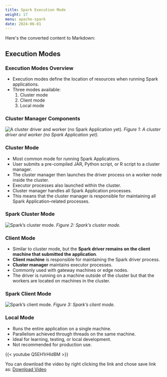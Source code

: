 ```yaml
---
title: Spark Execution Mode
weight: 17
menu: apache-spark
date: 2024-06-01
---
```


Here's the converted content to Markdown:

## Execution Modes

### Execution Modes Overview

- Execution modes define the location of resources when running Spark applications.
- Three modes available:
  1. Cluster mode
  2. Client mode
  3. Local mode

### Cluster Manager Components

![A cluster driver and worker (no Spark Application yet).](../Figures/chapter-04/cluster_manager_processes.png)
*Figure 1: A cluster driver and worker (no Spark Application yet).*

### Cluster Mode

- Most common mode for running Spark Applications.
- User submits a pre-compiled JAR, Python script, or R script to a cluster manager.
- The cluster manager then launches the driver process on a worker node inside the cluster.
- Executor processes also launched within the cluster.
- Cluster manager handles all Spark Application processes.
- This means that the cluster manager is responsible for maintaining all Spark Application–related processes.

### Spark Cluster Mode

![Spark’s cluster mode.](../Figures/chapter-04/spark_cluster_mode.png)
*Figure 2: Spark’s cluster mode.*

### Client Mode

- Similar to cluster mode, but the **Spark driver remains on the client machine that submitted the application**.
- **Client machine** is responsible for maintaining the Spark driver process.
- **Cluster manager** maintains executor processes.
- Commonly used with gateway machines or edge nodes.
- The driver is running on a machine outside of the cluster but that the workers are located on machines in the cluster.

### Spark Client Mode

![Spark’s client mode.](../Figures/chapter-04/spark_client_mode.png)
*Figure 3: Spark’s client mode.*

### Local Mode

- Runs the entire application on a single machine.
- Parallelism achieved through threads on the same machine.
- Ideal for learning, testing, or local development.
- Not recommended for production use.

{{< youtube Q5EH1rHIdBM >}}

You can download the video by right clicking the link and chose save link as: [Download Video](https://garage-education.s3.amazonaws.com/spark-course/Ch.04-17-Spark-Execution-Mode.mp4)
